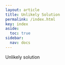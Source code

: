 ```yaml
---
layout: article
title: Unlikely Solution
permalink: /index.html
key: index
aside:
  toc: true
sidebar:
  nav: docs
---
```


Unlikely solution
